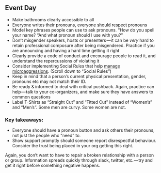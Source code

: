 ## Event Day

* Make bathrooms clearly accessible to all
* Everyone writes their pronouns, everyone should respect pronouns
* Model key phrases people can use to ask pronouns. “How do you spell your name? “And what pronoun should I use with you?”
* Don’t misgender speakers, hosts or presenters — it can be _very_ hard to retain professional composure after being misgendered. Practice if you are announcing and having a hard time getting it right
* Clearly provide a code of conduct and encourage people to read it, and understand the repercussions of violating it
* Consider implementing Social Rules that help [manage microaggressions](https://www.recurse.com/manual). (Scroll down to “Social Rules”)
* Keep in mind that a person’s current physical presentation, gender, pronouns etc may not match their ID.
* Be ready & informed to deal with critical pushback. Again, practice can help — talk to your co-organizers, and make sure they have answers to common questions
* Label T-Shirts as “Straight Cut” and “Fitted Cut” instead of “Women’s” and “Men’s”. Some men are curvy. Some women are not.

### Key takeaways:
* Everyone should have a pronoun button and ask others their pronouns, not just the people who “need” to.
* Show support promptly should someone report disrespectful behaviour. Consider the trust being placed in your org getting this right.

Again, you don’t want to have to repair a broken relationship with a person or group. Information spreads quickly through slack, twitter, etc. — try and get it right before something negative happens.
